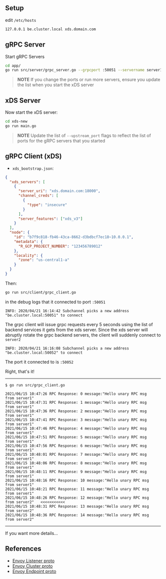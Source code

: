 ## Setup

edit `/etc/hosts`

```bash
127.0.0.1 be.cluster.local xds.domain.com
```

## gRPC Server

Start gRPC Servers

```bash
cd app/
go run src/server/grpc_server.go --grpcport :50051 --servername server1
```

> **NOTE** If you change the ports or run more servers, ensure you update the list when you start the xDS server

## xDS Server

Now start the xDS server:

```bash
cd xds-new
go run main.go 
```

> **NOTE** Update the list of `--upstream_port` flags to reflect the list of ports for the gRPC servers that you started


## gRPC Client (xDS)
- `xds_bootstrap.json`:
```json
{
  "xds_servers": [
    {
      "server_uri": "xds.domain.com:18000",
      "channel_creds": [
        {
          "type": "insecure"
        }
      ],
      "server_features": ["xds_v3"]     
    }
  ],
  "node": {
    "id": "b7f9c818-fb46-43ca-8662-d3bdbcf7ec18~10.0.0.1",
    "metadata": {
      "R_GCP_PROJECT_NUMBER": "123456789012"
    },
    "locality": {
      "zone": "us-central1-a"
    }
  }
}
```

Then:

```bash
go run src/client/grpc_client.go
```

in the debug logs that it connected to port `:50051`

```console
INFO: 2020/04/21 16:14:42 Subchannel picks a new address "be.cluster.local:50051" to connect
```

The grpc client will issue grpc requests every 5 seconds using the list of backend services it gets from the xds server.
Since the xds server will abruptly rotate the grpc backend servers, the client will suddenly connect to `server2`

```console
INFO: 2020/04/21 16:16:08 Subchannel picks a new address "be.cluster.local:50052" to connect
```

The port it connected to is `:50052`

Right, that's it!

---

```log
$ go run src/grpc_client.go 

2021/06/15 10:47:26 RPC Response: 0 message:"Hello unary RPC msg   from server1" 
2021/06/15 10:47:31 RPC Response: 1 message:"Hello unary RPC msg   from server1" 
2021/06/15 10:47:36 RPC Response: 2 message:"Hello unary RPC msg   from server1" 
2021/06/15 10:47:41 RPC Response: 3 message:"Hello unary RPC msg   from server1" 
2021/06/15 10:47:46 RPC Response: 4 message:"Hello unary RPC msg   from server1" 
2021/06/15 10:47:51 RPC Response: 5 message:"Hello unary RPC msg   from server1" 
2021/06/15 10:47:56 RPC Response: 6 message:"Hello unary RPC msg   from server1" 
2021/06/15 10:48:01 RPC Response: 7 message:"Hello unary RPC msg   from server1" 
2021/06/15 10:48:06 RPC Response: 8 message:"Hello unary RPC msg   from server1" 
2021/06/15 10:48:11 RPC Response: 9 message:"Hello unary RPC msg   from server1" 
2021/06/15 10:48:16 RPC Response: 10 message:"Hello unary RPC msg   from server1" 
2021/06/15 10:48:21 RPC Response: 11 message:"Hello unary RPC msg   from server1" 
2021/06/15 10:48:26 RPC Response: 12 message:"Hello unary RPC msg   from server2"   <<<<<<<<<<<
2021/06/15 10:48:31 RPC Response: 13 message:"Hello unary RPC msg   from server2" 
2021/06/15 10:48:36 RPC Response: 14 message:"Hello unary RPC msg   from server2" 
```

---

If you want more details...

## References

- [Envoy Listener proto](https://www.envoyproxy.io/docs/envoy/latest/api-v2/api/v2/listener.proto)
- [Envoy Cluster proto](https://www.envoyproxy.io/docs/envoy/latest/api-v2/api/v2/cluster.proto)
- [Envoy Endpoint proto](https://www.envoyproxy.io/docs/envoy/latest/api-v2/api/v2/endpoint.proto)

